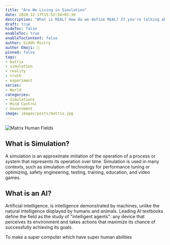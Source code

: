```yaml
---
title: "Are We Living in Simulation"
date: 2020-12-17T15:52:54+05:30
description: "What is REAL? How do we define REAL? If you're talking about what you can FEEL, what you can SMELL, what you can TASTE and SEE. Than REAL is simply electrical signals interpreted by BRAIN"
draft: true
hideToc: false
enableToc: true
enableTocContent: false
author: Siddh Mistry
author Emoji: 🤯
pinned: false
tags:
- matrix
- simulation
- reality
- truth
- experiment 
series:
- World
categories:
- Simulations
- Mind Control
- Government
image: images/posts/matrix.jpg
---
```


![Matrix Human Fields](/images/posts/matrix-human-field.jpg)



## What is Simulation?

A simulation is an approximate imitation of the operation of a process or system that represents its operation over time. Simulation is used in many contexts, such as simulation of technology for performance tuning or optimizing, safety engineering, testing, training, education, and video games.



## What is an AI?

Artificial intelligence, is intelligence demonstrated by machines, unlike the natural intelligence displayed by humans and animals. Leading AI textbooks define the field as the study of "intelligent agents": any device that perceives its environment and takes actions that maximize its chance of successfully achieving its goals.



To make a super computer which have super human abilities 